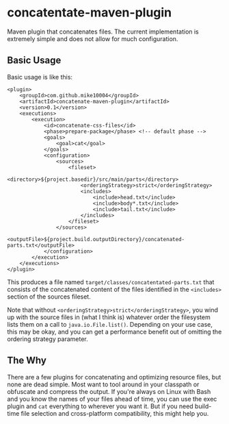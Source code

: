 concatentate-maven-plugin
=========================

Maven plugin that concatenates files. The current implementation is extremely
simple and does not allow for much configuration.

Basic Usage
-----------

Basic usage is like this:

    <plugin>
        <groupId>com.github.mike10004</groupId>
        <artifactId>concatenate-maven-plugin</artifactId>
        <version>0.1</version>
        <executions>
            <execution>
                <id>concatenate-css-files</id>
                <phase>prepare-package</phase> <!-- default phase -->
                <goals>
                    <goal>cat</goal>
                </goals>
                <configuration>
                    <sources>
                        <fileset>
                            <directory>${project.basedir}/src/main/parts</directory>
                            <orderingStrategy>strict</orderingStrategy>
                            <includes>
                                <include>head.txt</include>
                                <include>body*.txt</include>
                                <include>tail.txt</include>
                            </includes>
                        </fileset>
                    </sources>
                    <outputFile>${project.build.outputDirectory}/concatenated-parts.txt</outputFile>
                </configuration>
            </execution>
        </executions>
    </plugin>

This produces a file named `target/classes/concatentated-parts.txt` that 
consists of the concatenated content of the files identified in the `<includes>`
section of the sources fileset.

Note that without `<orderingStrategy>strict</orderingStrategy>`, you wind up 
with the source files in (what I think is) whatever order the filesystem lists 
them on a call to `java.io.File.list()`. Depending on your use case, this may 
be okay, and you can get a performance benefit out of omitting the ordering 
strategy parameter.

The Why
-------

There are a few plugins for concatenating and optimizing resource files, but
none are dead simple. Most want to tool around in your classpath or obfuscate
and compress the output. If you're always on Linux with Bash and you know the
names of your files ahead of time, you can use the exec plugin and `cat` 
everything to wherever you want it. But if you need build-time file selection
and cross-platform compatibility, this might help you.

